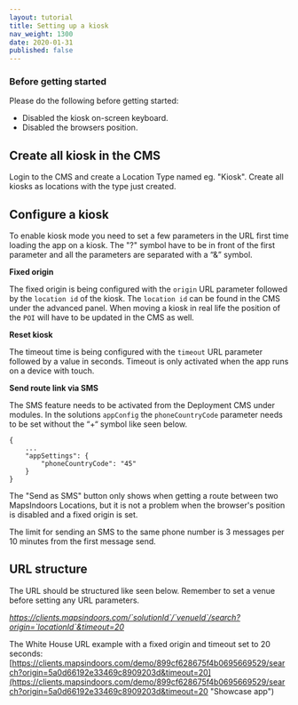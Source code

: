 ```yaml
---
layout: tutorial
title: Setting up a kiosk
nav_weight: 1300
date: 2020-01-31
published: false
---
```


### Before getting started

Please do the following before getting started:
* Disabled the kiosk on-screen keyboard.
* Disabled the browsers position.


## Create all kiosk in the CMS

Login to the CMS and create a Location Type named eg. "Kiosk".
Create all kiosks as locations with the type just created.


## Configure a kiosk

To enable kiosk mode you need to set a few parameters in the URL first time loading the app on a kiosk. The "?" symbol have to be in front of the first parameter and all the parameters are separated with a “&” symbol.

**Fixed origin**

The fixed origin is being configured with the `origin` URL parameter followed by the `location id` of the kiosk. The `location id` can be found in the CMS under the advanced panel. When moving a kiosk in real life the position of the `POI` will have to be updated in the CMS as well.

**Reset kiosk**

The timeout time is being configured with the `timeout` URL parameter followed by a value in seconds. Timeout is only activated when the app runs on a device with touch.

**Send route link via SMS**

The SMS feature needs to be activated from the Deployment CMS under modules. In the solutions `appConfig` the `phoneCountryCode` parameter needs to be set without the “+“ symbol like seen below.

```
{
    ...
    "appSettings": {
        "phoneCountryCode": "45"
    }
}
```

The "Send as SMS" button only shows when getting a route between two MapsIndoors Locations, but it is not a problem when the browser's position is disabled and a fixed origin is set.

The limit for sending an SMS to the same phone number is 3 messages per 10 minutes from the first message send.

## URL structure

The URL should be structured like seen below.
Remember to set a venue before setting any URL parameters.

*https://clients.mapsindoors.com/`solutionId`/`venueId`/search?origin=`locationId`&timeout=20*

The White House URL example with a fixed origin and timeout set to 20 seconds:
[https://clients.mapsindoors.com/demo/899cf628675f4b0695669529/search?origin=5a0d66192e33469c8909203d&timeout=20](https://clients.mapsindoors.com/demo/899cf628675f4b0695669529/search?origin=5a0d66192e33469c8909203d&timeout=20 "Showcase app")

